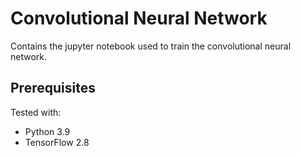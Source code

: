 # Convolutional Neural Network

Contains the jupyter notebook used to train the convolutional neural network.

## Prerequisites

Tested with:

- Python 3.9
- TensorFlow 2.8
